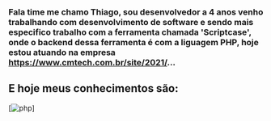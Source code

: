 ### Fala time me chamo Thiago, sou desenvolvedor a 4 anos venho trabalhando com desenvolvimento de software e sendo mais especifico trabalho com a ferramenta chamada 'Scriptcase', onde o backend dessa ferramenta é com a liguagem PHP, hoje estou atuando na empresa https://www.cmtech.com.br/site/2021/...


## E hoje meus conhecimentos são:

[![php](https://img.shields.io/badge/PHP-777BB4?style=for-the-badge&logo=php&logoColor=white)]
